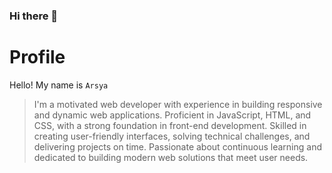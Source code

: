 ### Hi there 👋

<!--
**arsyaamalia/arsyaamalia** is a ✨ _special_ ✨ repository because its `README.md` (this file) appears on your GitHub profile.

Here are some ideas to get you started:

- 🔭 I’m currently working on ...
- 🌱 I’m currently learning ...
- 👯 I’m looking to collaborate on ...
- 🤔 I’m looking for help with ...
- 💬 Ask me about ...
- 📫 How to reach me: ...
- 😄 Pronouns: ...
- ⚡ Fun fact: ...
-->

# Profile
Hello! My name is `Arsya`
> I'm a motivated web developer with experience in building responsive and dynamic web applications. Proficient in JavaScript, HTML, and CSS, with a strong foundation in front-end development. Skilled in creating user-friendly interfaces, solving technical challenges, and delivering projects on time. Passionate about continuous learning and dedicated to building modern web solutions that meet user needs.
